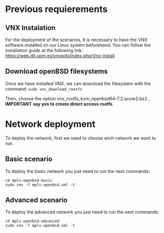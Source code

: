 # Previous requierements
##  VNX Instalation
For the deployment of the scenarios, it is necessary to have the VNX software installed on our Linux system beforehand. You can follow the installation guide at the following link: https://web.dit.upm.es/vnxwiki/index.php/Vnx-install

## Download openBSD filesystems
Once we have installed VNX, we can download the filesystem with the command:
```sudo vnx_download_rootfs```

Then, choose the option vnx_rootfs_kvm_openbsd64-7.2.qcow2.bz2  , **IMPORTANT say yes to create direct access rootfs**   

# Network deployment

To deploy the network, first we need to choose wich network we want to run. 

## Basic scenario
To deploy the basic network you just need to run the next commands:

``` 
cd mpls-openbsd-basic
sudo vnx -f mpls-openbsd.xml -t
````

## Advanced scenario
To deploy the advanced network you just need to run the next commands:

``` 
cd mpls-openbsd-advanced
sudo vnx -f mpls-openbsd.xml -t
```
